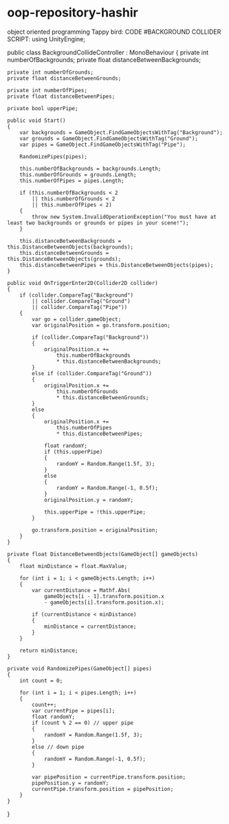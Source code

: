 # oop-repository-hashir
object oriented programming
Tappy bird:
CODE
#BACKGROUND COLLIDER SCRIPT:
using UnityEngine;

public class BackgroundCollideController : MonoBehaviour
{
    private int numberOfBackgrounds;
    private float distanceBetweenBackgrounds;

    private int numberOfGrounds;
    private float distanceBetweenGrounds;

    private int numberOfPipes;
    private float distanceBetweenPipes;

    private bool upperPipe;

    public void Start()
    {
        var backgrounds = GameObject.FindGameObjectsWithTag("Background");
        var grounds = GameObject.FindGameObjectsWithTag("Ground");
        var pipes = GameObject.FindGameObjectsWithTag("Pipe");

        RandomizePipes(pipes);

        this.numberOfBackgrounds = backgrounds.Length;
        this.numberOfGrounds = grounds.Length;
        this.numberOfPipes = pipes.Length;

        if (this.numberOfBackgrounds < 2 
            || this.numberOfGrounds < 2
            || this.numberOfPipes < 2)
        {
            throw new System.InvalidOperationException("You must have at least two backgrounds or grounds or pipes in your scene!");
        }

        this.distanceBetweenBackgrounds = this.DistanceBetweenObjects(backgrounds);
        this.distanceBetweenGrounds = this.DistanceBetweenObjects(grounds);
        this.distanceBetweenPipes = this.DistanceBetweenObjects(pipes);
    }

    public void OnTriggerEnter2D(Collider2D collider)
    {
        if (collider.CompareTag("Background") 
            || collider.CompareTag("Ground") 
            || collider.CompareTag("Pipe"))
        {
            var go = collider.gameObject;
            var originalPosition = go.transform.position;

            if (collider.CompareTag("Background"))
            {
                originalPosition.x +=
                    this.numberOfBackgrounds
                    * this.distanceBetweenBackgrounds;
            }
            else if (collider.CompareTag("Ground"))
            {
                originalPosition.x +=
                    this.numberOfGrounds
                    * this.distanceBetweenGrounds;
            }
            else
            {
                originalPosition.x +=
                    this.numberOfPipes
                    * this.distanceBetweenPipes;

                float randomY;
                if (this.upperPipe)
                {
                    randomY = Random.Range(1.5f, 3);
                }
                else
                {
                    randomY = Random.Range(-1, 0.5f);
                }
                originalPosition.y = randomY;

                this.upperPipe = !this.upperPipe;
            }

            go.transform.position = originalPosition;
        }
    }

    private float DistanceBetweenObjects(GameObject[] gameObjects)
    {
        float minDistance = float.MaxValue;

        for (int i = 1; i < gameObjects.Length; i++)
        {
            var currentDistance = Mathf.Abs(
                gameObjects[i - 1].transform.position.x
                - gameObjects[i].transform.position.x);

            if (currentDistance < minDistance)
            {
                minDistance = currentDistance;
            }
        }

        return minDistance;
    }

    private void RandomizePipes(GameObject[] pipes)
    {
        int count = 0;

        for (int i = 1; i < pipes.Length; i++)
        {
            count++;
            var currentPipe = pipes[i];
            float randomY;
            if (count % 2 == 0) // upper pipe
            {
                randomY = Random.Range(1.5f, 3);
            }
            else // down pipe
            {
                randomY = Random.Range(-1, 0.5f);
            }
            
            var pipePosition = currentPipe.transform.position;
            pipePosition.y = randomY;
            currentPipe.transform.position = pipePosition;
        }
    }
}


